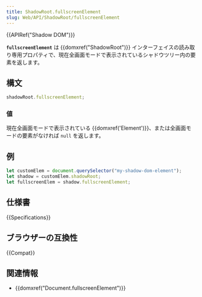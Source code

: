 ```yaml
---
title: ShadowRoot.fullscreenElement
slug: Web/API/ShadowRoot/fullscreenElement
---
```


{{APIRef("Shadow DOM")}}

**`fullscreenElement`** は {{domxref("ShadowRoot")}} インターフェイスの読み取り専用プロパティで、現在全画面モードで表示されているシャドウツリー内の要素を返します。

## 構文

```js
shadowRoot.fullscreenElement;
```

### 値

現在全画面モードで表示されている {{domxref('Element')}}、または全画面モードの要素がなければ `null` を返します。

## 例

```js
let customElem = document.querySelector("my-shadow-dom-element");
let shadow = customElem.shadowRoot;
let fullscreenElem = shadow.fullscreenElement;
```

## 仕様書

{{Specifications}}

## ブラウザーの互換性

{{Compat}}

## 関連情報

- {{domxref("Document.fullscreenElement")}}
